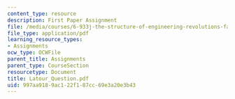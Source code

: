 ```yaml
---
content_type: resource
description: First Paper Assignment
file: /media/courses/6-933j-the-structure-of-engineering-revolutions-fall-2001/997aa9189ac122f187cc69e3a20e3b43_Latour_Question.pdf
file_type: application/pdf
learning_resource_types:
- Assignments
ocw_type: OCWFile
parent_title: Assignments
parent_type: CourseSection
resourcetype: Document
title: Latour_Question.pdf
uid: 997aa918-9ac1-22f1-87cc-69e3a20e3b43
---
```

